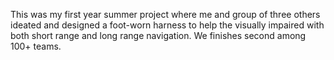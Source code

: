 This was my first year summer project where me and group of three others ideated and designed a foot-worn harness to help the visually impaired with both short range and long range navigation. We finishes second among 100+ teams.

